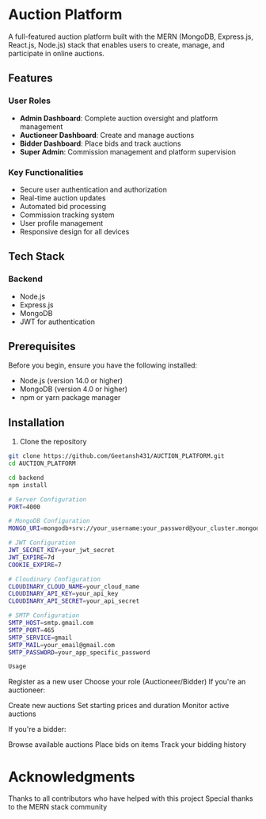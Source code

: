 # Auction Platform

A full-featured auction platform built with the MERN (MongoDB, Express.js, React.js, Node.js) stack that enables users to create, manage, and participate in online auctions.

## Features

### User Roles
- **Admin Dashboard**: Complete auction oversight and platform management
- **Auctioneer Dashboard**: Create and manage auctions
- **Bidder Dashboard**: Place bids and track auctions
- **Super Admin**: Commission management and platform supervision

### Key Functionalities
- Secure user authentication and authorization
- Real-time auction updates
- Automated bid processing
- Commission tracking system
- User profile management
- Responsive design for all devices

## Tech Stack

### Backend
- Node.js
- Express.js
- MongoDB
- JWT for authentication

## Prerequisites

Before you begin, ensure you have the following installed:
- Node.js (version 14.0 or higher)
- MongoDB (version 4.0 or higher)
- npm or yarn package manager

## Installation

1. Clone the repository
```bash
git clone https://github.com/Geetansh431/AUCTION_PLATFORM.git
cd AUCTION_PLATFORM

cd backend
npm install

# Server Configuration
PORT=4000

# MongoDB Configuration
MONGO_URI=mongodb+srv://your_username:your_password@your_cluster.mongodb.net

# JWT Configuration
JWT_SECRET_KEY=your_jwt_secret
JWT_EXPIRE=7d
COOKIE_EXPIRE=7

# Cloudinary Configuration
CLOUDINARY_CLOUD_NAME=your_cloud_name
CLOUDINARY_API_KEY=your_api_key
CLOUDINARY_API_SECRET=your_api_secret

# SMTP Configuration
SMTP_HOST=smtp.gmail.com
SMTP_PORT=465
SMTP_SERVICE=gmail
SMTP_MAIL=your_email@gmail.com
SMTP_PASSWORD=your_app_specific_password

Usage
```
Register as a new user
Choose your role (Auctioneer/Bidder)
If you're an auctioneer:

Create new auctions
Set starting prices and duration
Monitor active auctions


If you're a bidder:

Browse available auctions
Place bids on items
Track your bidding history

# Acknowledgments

Thanks to all contributors who have helped with this project
Special thanks to the MERN stack community
